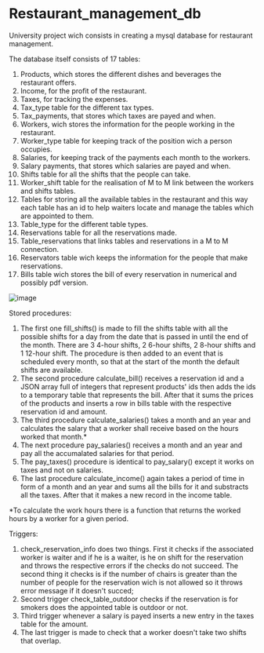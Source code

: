 # Restaurant_management_db
University project wich consists in creating a mysql database for restaurant management.

The database itself consists of 17 tables:
1. Products, which stores the different dishes and beverages the restaurant offers.
2. Income, for the profit of the restaurant.
3. Taxes, for tracking the expenses.
4. Tax_type table for the different tax types.
5. Tax_payments, that stores which taxes are payed and when.
6. Workers, wich stores the information for the people working in the restaurant.
7. Worker_type table for keeping track of the position wich a person occupies.
8. Salaries, for keeping track of the payments each month to the workers.
9. Salary payments, that stores which salaries are payed and when.
10. Shifts table for all the shifts that the people can take.
11. Worker_shift table for the realisation of M to M link between the workers and shifts tables.
12. Tables for storing all the available tables in the restaurant and this way each table has an id to help waiters locate and manage the tables which are appointed to them.
13. Table_type for the different table types.
14. Reservations table for all the reservations made.
15. Table_reservations that links tables and reservations in a M to M connection.
16. Reservators table wich keeps the information for the people that make reservations.
17. Bills table wich stores the bill of every reservation in numerical and possibly pdf version.

![image](https://user-images.githubusercontent.com/54374165/236259716-9a2c431e-941d-44b1-8e52-7fb90bd90f01.png)

Stored procedures:
1. The first one fill_shifts() is made to fill the shifts table with all the possible shifts for a day from the date that is passed in until the end of the month. There are 3 4-hour shifts, 2 6-hour shifts, 2 8-hour shifts and 1 12-hour shift. The procedure is then added to an event that is scheduled every month, so that at the start of the month the default shifts are available.
2. The second procedure calculate_bill() receives a reservation id and a JSON array full of integers that represent products' ids then adds the ids to a temporary table that represents the bill. After that it sums the prices of the products and inserts a row in bills table with the respective reservation id and amount.
3. The third procedure calculate_salaries() takes a month and an year and calculates the salary that a worker shall receive based on the hours worked that month.*
4. The next procedure pay_salaries() receives a month and an year and pay all the accumalated salaries for that period.
5. The pay_taxes() procedure is identical to pay_salary() except it works on taxes and not on salaries.
6. The last procedure calculate_income() again takes a period of time in form of a month and an year and sums all the bills for it and substracts all the taxes. After that it makes a new record in the income table.

*To calculate the work hours there is a function that returns the worked hours by a worker for a given period. 

Triggers:
1. check_reservation_info does two things. First it checks if the associated worker is waiter and if he is a waiter, is he on shift for the reservation and throws the respective errors if the checks do not succeed. The second thing it checks is if the number of chairs is greater than the number of people for the reservation wich is not allowed so it throws error message if it doesn't succed;
2. Second trigger check_table_outdoor checks if the reservation is for smokers does the appointed table is outdoor or not.
3. Third trigger whenever a salary is payed inserts a new entry in the taxes table for the amount.
4. The last trigger is made to check that a worker doesn't take two shifts that overlap.
